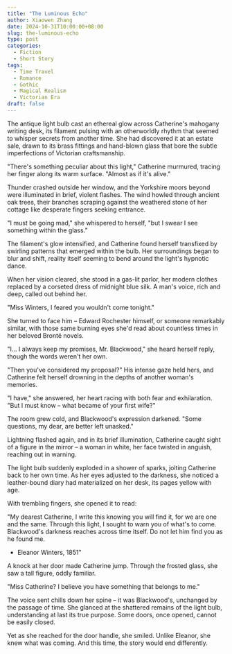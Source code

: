 ```yaml
---
title: "The Luminous Echo"
author: Xiaowen Zhang
date: 2024-10-31T10:00:00+08:00
slug: the-luminous-echo
type: post
categories:
  - Fiction
  - Short Story
tags:
  - Time Travel
  - Romance
  - Gothic
  - Magical Realism
  - Victorian Era
draft: false
---
```


The antique light bulb cast an ethereal glow across Catherine's mahogany writing desk, its filament pulsing with an otherworldly rhythm that seemed to whisper secrets from another time. She had discovered it at an estate sale, drawn to its brass fittings and hand-blown glass that bore the subtle imperfections of Victorian craftsmanship.

"There's something peculiar about this light," Catherine murmured, tracing her finger along its warm surface. "Almost as if it's alive."

Thunder crashed outside her window, and the Yorkshire moors beyond were illuminated in brief, violent flashes. The wind howled through ancient oak trees, their branches scraping against the weathered stone of her cottage like desperate fingers seeking entrance.

"I must be going mad," she whispered to herself, "but I swear I see something within the glass."

The filament's glow intensified, and Catherine found herself transfixed by swirling patterns that emerged within the bulb. Her surroundings began to blur and shift, reality itself seeming to bend around the light's hypnotic dance.

When her vision cleared, she stood in a gas-lit parlor, her modern clothes replaced by a corseted dress of midnight blue silk. A man's voice, rich and deep, called out behind her.

"Miss Winters, I feared you wouldn't come tonight."

She turned to face him – Edward Rochester himself, or someone remarkably similar, with those same burning eyes she'd read about countless times in her beloved Brontë novels.

"I... I always keep my promises, Mr. Blackwood," she heard herself reply, though the words weren't her own.

"Then you've considered my proposal?" His intense gaze held hers, and Catherine felt herself drowning in the depths of another woman's memories.

"I have," she answered, her heart racing with both fear and exhilaration. "But I must know – what became of your first wife?"

The room grew cold, and Blackwood's expression darkened. "Some questions, my dear, are better left unasked."

Lightning flashed again, and in its brief illumination, Catherine caught sight of a figure in the mirror – a woman in white, her face twisted in anguish, reaching out in warning.

The light bulb suddenly exploded in a shower of sparks, jolting Catherine back to her own time. As her eyes adjusted to the darkness, she noticed a leather-bound diary had materialized on her desk, its pages yellow with age.

With trembling fingers, she opened it to read:

"My dearest Catherine, 
I write this knowing you will find it, for we are one and the same. Through this light, I sought to warn you of what's to come. Blackwood's darkness reaches across time itself. Do not let him find you as he found me.
- Eleanor Winters, 1851"

A knock at her door made Catherine jump. Through the frosted glass, she saw a tall figure, oddly familiar.

"Miss Catherine? I believe you have something that belongs to me."

The voice sent chills down her spine – it was Blackwood's, unchanged by the passage of time. She glanced at the shattered remains of the light bulb, understanding at last its true purpose. Some doors, once opened, cannot be easily closed.

Yet as she reached for the door handle, she smiled. Unlike Eleanor, she knew what was coming. And this time, the story would end differently.